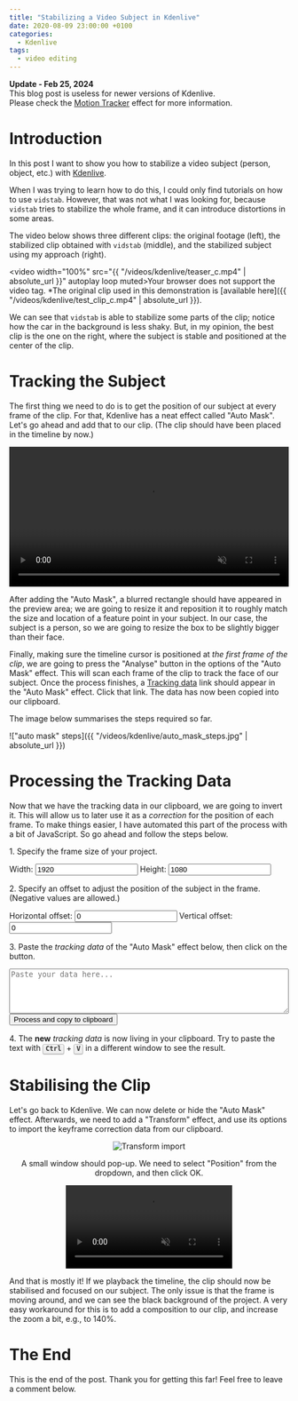 ```yaml
---
title: "Stabilizing a Video Subject in Kdenlive"
date: 2020-08-09 23:00:00 +0100
categories:
  - Kdenlive
tags:
  - video editing
---
```


<style>
    .tooltip {
        position: relative;
        display: inline-block;
    }

    .tooltip .tooltiptext {
        visibility: hidden;
        width: 140px;
        background-color: #555;
        color: #fff;
        text-align: center;
        border-radius: 6px;
        padding: 5px;
        position: absolute;
        z-index: 1;
        bottom: 150%;
        left: 50%;
        margin-left: -75px;
        opacity: 0;
        transition: opacity 0.3s;
    }

    .tooltip .tooltiptext::after {
        content: "";
        position: absolute;
        top: 100%;
        left: 50%;
        margin-left: -5px;
        border-width: 5px;
        border-style: solid;
        border-color: #555 transparent transparent transparent;
    }

    .tooltip:hover .tooltiptext {
        visibility: visible;
        opacity: 1;
    }

    kbd {
        background-color: #eee;
        border-radius: 3px;
        border: 1px solid #b4b4b4;
        box-shadow: 0 1px 1px rgba(0, 0, 0, .2), 0 2px 0 0 rgba(255, 255, 255, .7) inset;
        color: #333;
        display: inline-block;
        font-size: .85em;
        font-weight: 700;
        line-height: 1;
        padding: 2px 4px;
        white-space: nowrap;
    }
</style>

<div class="panel warning-panel">
  <div class="panel-header">
    <i class="fas fa-exclamation-triangle panel-icon"></i>
    <strong>Update - Feb 25, 2024</strong>
  </div>
  <div class="panel-message">
    This blog post is useless for newer versions of Kdenlive.<br>
    Please check the <a href="https://docs.kdenlive.org/en/effects_and_compositions/video_effects/alpha_mask_keying/motion_tracker.html">Motion Tracker</a> effect for more information.
  </div>
</div>

# Introduction

In this post I want to show you how to stabilize a video subject (person, object, etc.) with [Kdenlive](https://kdenlive.org/en/).

When I was trying to learn how to do this, I could only find tutorials on how to use `vidstab`. However, that was not what I was looking for, because `vidstab` tries to stabilize the whole frame, and it can introduce distortions in some areas.

The video below shows three different clips: the original footage (left), the stabilized clip obtained with `vidstab` (middle), and the stabilized subject using my approach (right).

<video width="100%" src="{{ "/videos/kdenlive/teaser_c.mp4" | absolute_url }}" autoplay loop muted>Your browser does not support the video tag.</video>
*The original clip used in this demonstration is [available here]({{ "/videos/kdenlive/test_clip_c.mp4" | absolute_url }}).

We can see that `vidstab` is able to stabilize some parts of the clip; notice how the car in the background is less shaky. But, in my opinion, the best clip is the one on the right, where the subject is stable and positioned at the center of the clip.

# Tracking the Subject

The first thing we need to do is to get the position of our subject at every frame of the clip. For that, Kdenlive has a neat effect called "Auto Mask". Let's go ahead and add that to our clip. (The clip should have been placed in the timeline by now.)

<p><video width="100%" src="{{ "/videos/kdenlive/auto_mask.mp4" | absolute_url }}" autoplay loop muted>Your browser does not support the video tag.</video></p>

After adding the "Auto Mask", a blurred rectangle should have appeared in the preview area; we are going to resize it and reposition it to roughly match the size and location of a feature point in your subject. In our case, the subject is a person, so we are going to resize the box to be slightly bigger than their face.

Finally, making sure the timeline cursor is positioned at *the first frame of the clip*, we are going to press the "Analyse" button in the options of the "Auto Mask" effect. This will scan each frame of the clip to track the face of our subject. Once the process finishes, a <u>Tracking data</u> link should appear in the "Auto Mask" effect. Click that link. The data has now been copied into our clipboard.

The image below summarises the steps required so far.

!["auto mask" steps]({{ "/videos/kdenlive/auto_mask_steps.jpg" | absolute_url }})

# Processing the Tracking Data

Now that we have the tracking data in our clipboard, we are going to invert it. This will allow us to later use it as a *correction* for the position of each frame. To make things easier, I have automated this part of the process with a bit of JavaScript. So go ahead and follow the steps below.

<p>1. Specify the frame size of your project.</p>

<div style="margin-bottom: 15px;">
    Width: <input type="text" value="1920" id="myInput_w">
    Height: <input type="text" value="1080" id="myInput_h">
</div>

<p>2. Specify an offset to adjust the position of the subject in the frame. (Negative values are allowed.)</p>

<div style="margin-bottom: 15px;">
    Horizontal offset: <input type="text" value="0" id="myInput_xoffset">
    Vertical offset: <input type="text" value="0" id="myInput_yoffset">
</div>

<p>3. Paste the <i>tracking data</i> of the "Auto Mask" effect below, then click on the button.</p>

<div style="margin-bottom: 15px;">
    <textarea rows="5" cols="80" placeholder="Paste your data here..." id="myInput" style="max-width: 100%;"></textarea>
    <div class="tooltip">
        <button onclick="myFunction()" onmouseout="outFunc()">
            <span class="tooltiptext" id="myTooltip">Copy to clipboard</span>Process and copy to clipboard
        </button>
    </div>
</div>

<p>4. The <b>new</b> <i>tracking data</i> is now living in your clipboard. Try to paste the text with <kbd>Ctrl</kbd> + <kbd>V</kbd> in a different window to see the result.</p>

# Stabilising the Clip

Let's go back to Kdenlive. We can now delete or hide the "Auto Mask" effect. Afterwards, we need to add a "Transform" effect, and use its options to import the keyframe correction data from our clipboard.

<div style="text-align: center;">
    <p><img src="{{ "/videos/kdenlive/transform_import.png" | absolute_url }}" alt="Transform import"></p>
    <p>A small window should pop-up. We need to select "Position" from the dropdown, and then click OK.</p>
    <p><video style="max-width: 100%;" src="{{ "/videos/kdenlive/import_position.mp4" | absolute_url }}" autoplay loop muted>Your browser does not support the video tag.</video></p>
</div>

And that is mostly it! If we playback the timeline, the clip should now be stabilised and focused on our subject. The only issue is that the frame is moving around, and we can see the black background of the project. A very easy workaround for this is to add a composition to our clip, and increase the zoom a bit, e.g., to 140%.

# The End

This is the end of the post. Thank you for getting this far! Feel free to leave a comment below.

<script src="{{ "/assets/js/kdenlive/clipboard.js" | absolute_url }}"></script>

